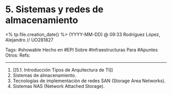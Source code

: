 # 5. Sistemas y redes de almacenamiento
<% tp.file.creation_date() %> (YYYY-MM-DD) @ 09:33
Rodríguez López, Alejandro // UO281827

Tags:
	#showable
	Hecho en #EPI
	Sobre #Infraestructuras 
	Para #Apuntes
	Otros:
	Refs:
 
<hr>

1. [[5.1. Introducción Tipos de Arquitectura de TI]]
2. Sistemas de almacenamiento.
3. Tecnologías de implementación de redes SAN (Storage Area Networks).
4. Sistemas NAS (Network Attached Storage).
